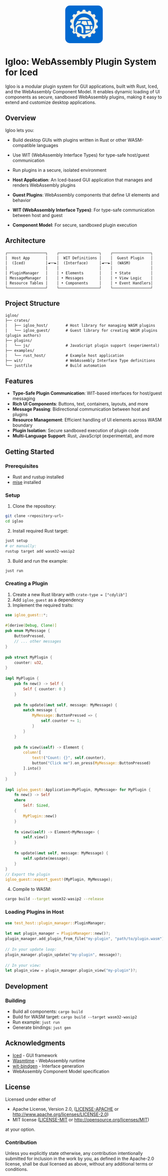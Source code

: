
<p align="center">
    <img src="assets/igloo.png" alt="Igloo Logo" width="120" style="border-radius: 15px;" />
</p>


# Igloo: WebAssembly Plugin System for Iced

Igloo is a modular plugin system for GUI applications, built with Rust, Iced, and the WebAssembly Component Model. It enables dynamic loading of UI components as secure, sandboxed WebAssembly plugins, making it easy to extend and customize desktop applications.

## Overview


Igloo lets you:
- Build desktop GUIs with plugins written in Rust or other WASM-compatible languages
- Use WIT (WebAssembly Interface Types) for type-safe host/guest communication
- Run plugins in a secure, isolated environment

- **Host Application**: An Iced-based GUI application that manages and renders WebAssembly plugins
- **Guest Plugins**: WebAssembly components that define UI elements and behavior
- **WIT (WebAssembly Interface Types)**: For type-safe communication between host and guest
- **Component Model**: For secure, sandboxed plugin execution

## Architecture

```
┌─────────────────┐    ┌──────────────────┐    ┌─────────────────┐
│  Host App       │    │  WIT Definitions │    │  Guest Plugin   │
│  (Iced)         │◄──►│  (Interface)     │◄──►│  (WASM)         │
│                 │    │                  │    │                 │
│ PluginManager   │    │ • Elements       │    │ • State         │
│ MessageManager  │    │ • Messages       │    │ • View Logic    │
│ Resource Tables │    │ • Components     │    │ • Event Handlers│
└─────────────────┘    └──────────────────┘    └─────────────────┘
```


## Project Structure

```
igloo/
├── crates/
│   ├── igloo_host/        # Host library for managing WASM plugins
│   └── igloo_guest/       # Guest library for creating WASM plugins (plugin authors)
├── plugins/
│   └── js/                # JavaScript plugin support (experimental)
├── examples/
│   └── rust_host/         # Example host application
├── wit/                   # WebAssembly Interface Type definitions
└── justfile               # Build automation
```


## Features

- **Type-Safe Plugin Communication**: WIT-based interfaces for host/guest messaging
- **Rich UI Components**: Buttons, text, containers, layouts, and more
- **Message Passing**: Bidirectional communication between host and plugins
- **Resource Management**: Efficient handling of UI elements across WASM boundary
- **Plugin Isolation**: Secure sandboxed execution of plugin code
- **Multi-Language Support**: Rust, JavaScript (experimental), and more

## Getting Started

### Prerequisites

- Rust and rustup installed
- [mise](https://mise.jdx.dev/) installed 


### Setup

1. Clone the repository:
```bash
git clone <repository-url>
cd igloo
```

2. Install required Rust target:
```bash
just setup
# or manually:
rustup target add wasm32-wasip2
```

3. Build and run the example:
```bash
just run
```

### Creating a Plugin

1. Create a new Rust library with `crate-type = ["cdylib"]`
2. Add `igloo_guest` as a dependency
3. Implement the required traits:

```rust
use igloo_guest::*;

#[derive(Debug, Clone)]
pub enum MyMessage {
    ButtonPressed,
    // ... other messages
}

pub struct MyPlugin {
    counter: u32,
}

impl MyPlugin {
    pub fn new() -> Self {
        Self { counter: 0 }
    }

    pub fn update(&mut self, message: MyMessage) {
        match message {
            MyMessage::ButtonPressed => {
                self.counter += 1;
            }
        }
    }

    pub fn view(&self) -> Element {
        column![
            text!("Count: {}", self.counter),
            button("Click me").on_press(MyMessage::ButtonPressed)
        ].into()
    }
}

impl igloo_guest::Application<MyPlugin, MyMessage> for MyPlugin {
    fn new() -> Self
    where
        Self: Sized,
    {
        MyPlugin::new()
    }

    fn view(&self) -> Element<MyMessage> {
        self.view()
    }

    fn update(&mut self, message: MyMessage) {
        self.update(message);
    }
}
// Export the plugin
igloo_guest::export_guest!(MyPlugin, MyMessage);
```


4. Compile to WASM:
```bash
cargo build --target wasm32-wasip2 --release
```


### Loading Plugins in Host

```rust
use test_host::plugin_manager::PluginManager;

let mut plugin_manager = PluginManager::new()?;
plugin_manager.add_plugin_from_file("my-plugin", "path/to/plugin.wasm")?;

// In your update loop:
plugin_manager.plugin_update("my-plugin", message)?;

// In your view:
let plugin_view = plugin_manager.plugin_view("my-plugin")?;
```

## Development

### Building

- Build all components: `cargo build`
- Build for WASM target: `cargo build --target wasm32-wasip2`
- Run example: `just run`
- Generate bindings: `just gen`

## Acknowledgments

- [Iced](https://github.com/iced-rs/iced) - GUI framework
- [Wasmtime](https://github.com/bytecodealliance/wasmtime) - WebAssembly runtime
- [wit-bindgen](https://github.com/bytecodealliance/wit-bindgen) - Interface generation
- WebAssembly Component Model specification

## License

Licensed under either of

 * Apache License, Version 2.0, ([LICENSE-APACHE](LICENSE-APACHE) or http://www.apache.org/licenses/LICENSE-2.0)
 * MIT license ([LICENSE-MIT](LICENSE-MIT) or http://opensource.org/licenses/MIT)

at your option.

### Contribution

Unless you explicitly state otherwise, any contribution intentionally
submitted for inclusion in the work by you, as defined in the Apache-2.0
license, shall be dual licensed as above, without any additional terms or
conditions.